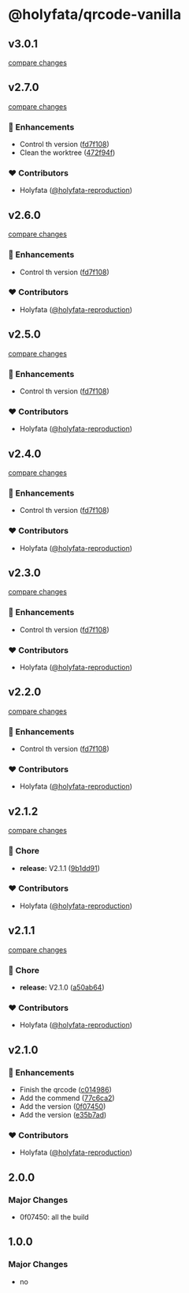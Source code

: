 # @holyfata/qrcode-vanilla

## v3.0.1

[compare changes](https://github.com/stenciljs/component-starter/compare/v3.0.0...v3.0.1)

## v2.7.0

[compare changes](https://github.com/stenciljs/component-starter/compare/v2.1.2...v2.7.0)

### 🚀 Enhancements

- Control th version ([fd7f108](https://github.com/stenciljs/component-starter/commit/fd7f108))
- Clean the worktree ([472f94f](https://github.com/stenciljs/component-starter/commit/472f94f))

### ❤️ Contributors

- Holyfata ([@holyfata-reproduction](https://github.com/holyfata-reproduction))

## v2.6.0

[compare changes](https://github.com/stenciljs/component-starter/compare/v2.1.2...v2.6.0)

### 🚀 Enhancements

- Control th version ([fd7f108](https://github.com/stenciljs/component-starter/commit/fd7f108))

### ❤️ Contributors

- Holyfata ([@holyfata-reproduction](https://github.com/holyfata-reproduction))

## v2.5.0

[compare changes](https://github.com/stenciljs/component-starter/compare/v2.1.2...v2.5.0)

### 🚀 Enhancements

- Control th version ([fd7f108](https://github.com/stenciljs/component-starter/commit/fd7f108))

### ❤️ Contributors

- Holyfata ([@holyfata-reproduction](https://github.com/holyfata-reproduction))

## v2.4.0

[compare changes](https://github.com/stenciljs/component-starter/compare/v2.1.2...v2.4.0)

### 🚀 Enhancements

- Control th version ([fd7f108](https://github.com/stenciljs/component-starter/commit/fd7f108))

### ❤️ Contributors

- Holyfata ([@holyfata-reproduction](https://github.com/holyfata-reproduction))

## v2.3.0

[compare changes](https://github.com/stenciljs/component-starter/compare/v2.1.2...v2.3.0)

### 🚀 Enhancements

- Control th version ([fd7f108](https://github.com/stenciljs/component-starter/commit/fd7f108))

### ❤️ Contributors

- Holyfata ([@holyfata-reproduction](https://github.com/holyfata-reproduction))

## v2.2.0

[compare changes](https://github.com/stenciljs/component-starter/compare/v2.1.2...v2.2.0)

### 🚀 Enhancements

- Control th version ([fd7f108](https://github.com/stenciljs/component-starter/commit/fd7f108))

### ❤️ Contributors

- Holyfata ([@holyfata-reproduction](https://github.com/holyfata-reproduction))

## v2.1.2

[compare changes](https://github.com/stenciljs/component-starter/compare/v2.1.1...v2.1.2)

### 🏡 Chore

- **release:** V2.1.1 ([9b1dd91](https://github.com/stenciljs/component-starter/commit/9b1dd91))

### ❤️ Contributors

- Holyfata ([@holyfata-reproduction](https://github.com/holyfata-reproduction))

## v2.1.1

[compare changes](https://github.com/stenciljs/component-starter/compare/v2.1.0...v2.1.1)

### 🏡 Chore

- **release:** V2.1.0 ([a50ab64](https://github.com/stenciljs/component-starter/commit/a50ab64))

### ❤️ Contributors

- Holyfata ([@holyfata-reproduction](https://github.com/holyfata-reproduction))

## v2.1.0


### 🚀 Enhancements

- Finish the qrcode ([c014986](https://github.com/stenciljs/component-starter/commit/c014986))
- Add the commend ([77c6ca2](https://github.com/stenciljs/component-starter/commit/77c6ca2))
- Add the version ([0f07450](https://github.com/stenciljs/component-starter/commit/0f07450))
- Add the version ([e35b7ad](https://github.com/stenciljs/component-starter/commit/e35b7ad))

### ❤️ Contributors

- Holyfata ([@holyfata-reproduction](https://github.com/holyfata-reproduction))

## 2.0.0

### Major Changes

- 0f07450: all the build

## 1.0.0

### Major Changes

- no
